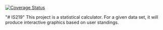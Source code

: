 [![Coverage Status](https://coveralls.io/repos/github/Zoraiz-Naeem/IS219/badge.svg?branch=master)](https://coveralls.io/github/Zoraiz-Naeem/IS219?branch=master)

"# IS219" 
This project is  a statistical calculator. For a given data set, it will produce interactive graphics based on user standings.
